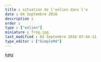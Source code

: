 ```yaml
---
title : situation de l'eolien dans l'o
date : 04 Septembre 2016
description : 
order : 
type : ["eolien"]
miniature : frog.jpg
last_modified : 04 Septembre 2016 07-44-11
type_editor : ["SimpleMd"]
---
```

fdfd